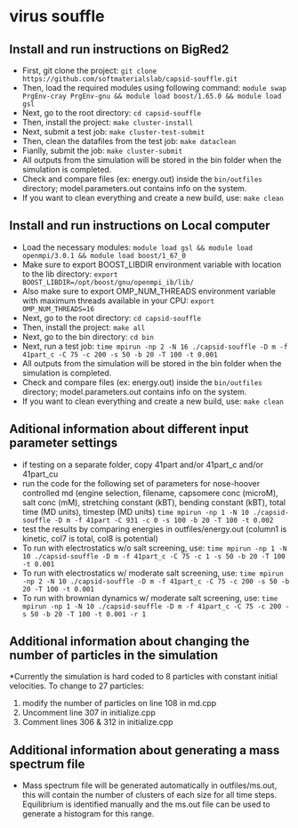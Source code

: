 # virus souffle

## Install and run instructions on BigRed2
* First, git clone the project:
```git clone https://github.com/softmaterialslab/capsid-souffle.git```
* Then, load the required modules using following command:
```module swap PrgEnv-cray PrgEnv-gnu && module load boost/1.65.0 && module load gsl```
* Next, go to the root directory:
 ```cd capsid-souffle```
* Then, install the project:
```make cluster-install```
* Next, submit a test job:
```make cluster-test-submit```
* Then, clean the datafiles from the test job:
```make dataclean```
* Fianlly, submit the job:
```make cluster-submit```
* All outputs from the simulation will be stored in the bin folder when the simulation is completed.
* Check and compare files (ex: energy.out) inside the ```bin/outfiles``` directory; model.parameters.out contains info on the system.
* If you want to clean everything and create a new build, use:
```make clean```

## Install and run instructions on Local computer
* Load the necessary modules:
```module load gsl && module load openmpi/3.0.1 && module load boost/1_67_0```
* Make sure to export BOOST_LIBDIR environment variable with location to the lib directory:
```export BOOST_LIBDIR=/opt/boost/gnu/openmpi_ib/lib/```
* Also make sure to export OMP_NUM_THREADS environment variable with maximum threads available in your CPU:
```export OMP_NUM_THREADS=16```
* Next, go to the root directory:
 ```cd capsid-souffle```
* Then, install the project:
```make all```
* Next, go to the bin directory:
 ```cd bin```
* Next, run a test job:
```time mpirun -np 2 -N 16 ./capsid-souffle -D m -f 41part_c -C 75 -c 200 -s 50 -b 20 -T 100 -t 0.001```
* All outputs from the simulation will be stored in the bin folder when the simulation is completed.
* Check and compare files (ex: energy.out) inside the ```bin/outfiles``` directory; model.parameters.out contains info on the system.
* If you want to clean everything and create a new build, use:
```make clean```

## Aditional information about different input parameter settings

* if testing on a separate folder, copy 41part and/or 41part_c and/or 41part_cu
* run the code for the following set of parameters for nose-hoover controlled md (engine selection, filename, capsomere conc (microM), salt conc (mM), stretching constant (kBT), bending constant (kBT), total time (MD units), timestep (MD units)
```time mpirun -np 1 -N 10 ./capsid-souffle -D m -f 41part -C 931 -c 0 -s 100 -b 20 -T 100 -t 0.002```
* test the results by comparing energies in outfiles/energy.out (column1 is kinetic, col7 is total, col8 is potential)
* To run with electrostatics w/o salt screening, use:
```time mpirun -np 1 -N 10 ./capsid-souffle -D m -f 41part_c -C 75 -c 1 -s 50 -b 20 -T 100 -t 0.001```
* To run with electrostatics w/ moderate salt screening, use:
```time mpirun -np 2 -N 10 ./capsid-souffle -D m -f 41part_c -C 75 -c 200 -s 50 -b 20 -T 100 -t 0.001```
* To run with brownian dynamics w/ moderate salt screening, use:
```time mpirun -np 1 -N 10 ./capsid-souffle -D m -f 41part_c -C 75 -c 200 -s 50 -b 20 -T 100 -t 0.001 -r 1```

## Additional information about changing the number of particles in the simulation

*Currently the simulation is hard coded to 8 particles with constant initial velocities. To change to 27 particles:
1) modify the number of particles on line 108 in md.cpp
2) Uncomment line 307 in initialize.cpp
3) Comment lines 306 & 312 in initialize.cpp 

## Additional information about generating a mass spectrum file

* Mass spectrum file will be generated automatically in outfiles/ms.out, this will contain the number of clusters of each size for all time steps. Equilibrium is identified manually and the ms.out file can be used to generate a histogram for this range.
